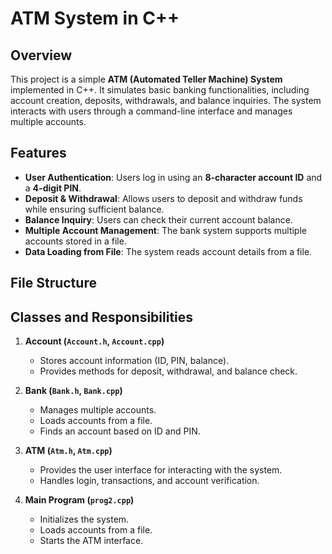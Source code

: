 # ATM System in C++

## Overview
This project is a simple **ATM (Automated Teller Machine) System** implemented in C++. It simulates basic banking functionalities, including account creation, deposits, withdrawals, and balance inquiries. The system interacts with users through a command-line interface and manages multiple accounts.

## Features
- **User Authentication**: Users log in using an **8-character account ID** and a **4-digit PIN**.
- **Deposit & Withdrawal**: Allows users to deposit and withdraw funds while ensuring sufficient balance.
- **Balance Inquiry**: Users can check their current account balance.
- **Multiple Account Management**: The bank system supports multiple accounts stored in a file.
- **Data Loading from File**: The system reads account details from a file.

## File Structure

## Classes and Responsibilities
1. **Account (`Account.h`, `Account.cpp`)**
   - Stores account information (ID, PIN, balance).
   - Provides methods for deposit, withdrawal, and balance check.

2. **Bank (`Bank.h`, `Bank.cpp`)**
   - Manages multiple accounts.
   - Loads accounts from a file.
   - Finds an account based on ID and PIN.

3. **ATM (`Atm.h`, `Atm.cpp`)**
   - Provides the user interface for interacting with the system.
   - Handles login, transactions, and account verification.

4. **Main Program (`prog2.cpp`)**
   - Initializes the system.
   - Loads accounts from a file.
   - Starts the ATM interface.

